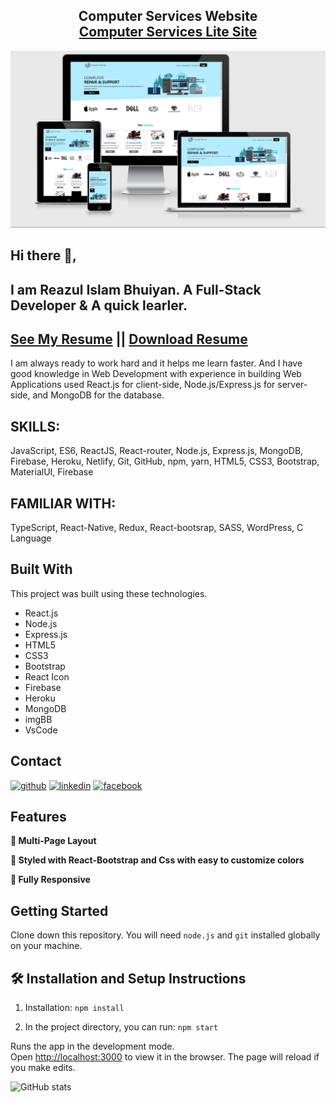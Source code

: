 <h2 align="center">
  Computer Services Website<br/>
  <a href="https://computer-services-a2c45.web.app" target="_blank">Computer Services Lite Site</a>
</h2>
<div align="center">
  <img alt="Demo" src="./src/images/com-service-view.png" />
</div>

## Hi there 👋, 
## I am Reazul Islam Bhuiyan. A Full-Stack Developer & A quick learler. 
## [See My Resume](https://drive.google.com/file/d/1LJmqJk2MoqLS6yNC_oBBN5_156Xa2h0t/view?usp=sharing)  || [Download Resume](https://drive.google.com/uc?export=download&id=1LJmqJk2MoqLS6yNC_oBBN5_156Xa2h0t)


I am always ready to work hard and it helps me learn faster. And I have good knowledge in Web Development with experience in building Web Applications used React.js for client-side, Node.js/Express.js for server-side, and MongoDB for the database.

## SKILLS:
JavaScript, ES6, ReactJS, React-router, Node.js, Express.js, MongoDB, Firebase, Heroku, Netlify, Git, GitHub, npm, yarn, HTML5, CSS3,  Bootstrap, MaterialUI, Firebase
## FAMILIAR WITH:
TypeScript, React-Native, Redux, React-bootsrap, SASS, WordPress, C Language

## Built With
This project was built using these technologies.

- React.js
- Node.js
- Express.js
- HTML5
- CSS3
- Bootstrap
- React Icon
- Firebase
- Heroku
- MongoDB
- imgBB
- VsCode

## Contact
[<img src='https://cdn.jsdelivr.net/npm/simple-icons@3.0.1/icons/github.svg' alt='github' title="Github" height='40'>](https://github.com/reazul7)  [<img src='https://cdn.jsdelivr.net/npm/simple-icons@3.0.1/icons/linkedin.svg' title="linkedin" alt='linkedin' height='40'>](https://www.linkedin.com/in/reazul7/)  [<img src='https://cdn.jsdelivr.net/npm/simple-icons@3.0.1/icons/facebook.svg' alt='facebook' title="facebook" height='40'>](https://www.facebook.com/reazul.islam.1426876/)   

## Features
**📖 Multi-Page Layout**

**🎨 Styled with React-Bootstrap and Css with easy to customize colors**

**📱 Fully Responsive**

## Getting Started

Clone down this repository. You will need `node.js` and `git` installed globally on your machine.

## 🛠 Installation and Setup Instructions

1. Installation: `npm install`

2. In the project directory, you can run: `npm start`

Runs the app in the development mode.\
Open [http://localhost:3000](http://localhost:3000) to view it in the browser.
The page will reload if you make edits.


![GitHub stats](https://github-readme-stats.vercel.app/api?username=reazul7&show_icons=true)  
